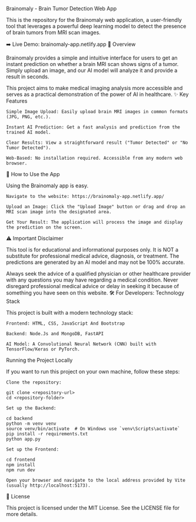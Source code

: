 Brainomaly - Brain Tumor Detection Web App

This is the repository for the Brainomaly web application, a user-friendly tool that leverages a powerful deep learning model to detect the presence of brain tumors from MRI scan images.

➡️ Live Demo: brainomaly-app.netlify.app
📖 Overview

Brainomaly provides a simple and intuitive interface for users to get an instant prediction on whether a brain MRI scan shows signs of a tumor. Simply upload an image, and our AI model will analyze it and provide a result in seconds.

This project aims to make medical imaging analysis more accessible and serves as a practical demonstration of the power of AI in healthcare.
✨ Key Features

    Simple Image Upload: Easily upload brain MRI images in common formats (JPG, PNG, etc.).

    Instant AI Prediction: Get a fast analysis and prediction from the trained AI model.

    Clear Results: View a straightforward result ("Tumor Detected" or "No Tumor Detected").

    Web-Based: No installation required. Accessible from any modern web browser.

🚀 How to Use the App

Using the Brainomaly app is easy.

    Navigate to the website: https://brainomaly-app.netlify.app/

    Upload an Image: Click the "Upload Image" button or drag and drop an MRI scan image into the designated area.

    Get Your Result: The application will process the image and display the prediction on the screen.

⚠️ Important Disclaimer

This tool is for educational and informational purposes only. It is NOT a substitute for professional medical advice, diagnosis, or treatment. The predictions are generated by an AI model and may not be 100% accurate.

Always seek the advice of a qualified physician or other healthcare provider with any questions you may have regarding a medical condition. Never disregard professional medical advice or delay in seeking it because of something you have seen on this website.
🛠️ For Developers: Technology Stack

This project is built with a modern technology stack:

    Frontend: HTML, CSS, JavaScript And Bootstrap

    Backend: Node.Js and MongoDB, FastAPI

    AI Model: A Convolutional Neural Network (CNN) built with TensorFlow/Keras or PyTorch.

Running the Project Locally

If you want to run this project on your own machine, follow these steps:

    Clone the repository:

    git clone <repository-url>
    cd <repository-folder>

    Set up the Backend:

    cd backend
    python -m venv venv
    source venv/bin/activate  # On Windows use `venv\Scripts\activate`
    pip install -r requirements.txt
    python app.py

    Set up the Frontend:

    cd frontend
    npm install
    npm run dev

    Open your browser and navigate to the local address provided by Vite (usually http://localhost:5173).

📜 License

This project is licensed under the MIT License. See the LICENSE file for more details.